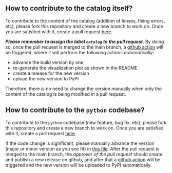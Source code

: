 ## How to contribute to the catalog itself?
To contribute to the content of the catalog (addition of lenses, fixing errors, etc), 
please fork this repository and create a new branch to work on. 
Once you are satisfied with it, create a pull request [here](https://github.com/lenscat/lenscat/pulls).

***Please remember to assign the label `catalog` to the pull request***. By doing so, once the pull request is merged to the main branch, 
a [github action](https://github.com/lenscat/lenscat/blob/main/.github/workflows/changes-in-catalog.yml) will be triggered, where it will perform the following actions _automatically_:
- advance the build version by one
- re-generate the visualization plot as shown in the README
- create a release for the new version
- upload the new version to PyPI

Therefore, there is no need to change the version manually when only the content of the catalog is being modified in a pull request.

## How to contribute to the `python` codebase?
To contribute to the `python` codebase (new feature, bug fix, etc), 
please fork this repository and create a new branch to work on. 
Once you are satisfied with it, create a pull request [here](https://github.com/lenscat/lenscat/pulls).

If the code change is significant, please manually advance the version (major or minor version as you see fit) in [this file](https://github.com/lenscat/lenscat/blob/main/lenscat/_version.py). After the pull request is merged to the main branch, the _approver of the pull request_ should create and publish a new release on github, and after that a [github action](https://github.com/lenscat/lenscat/blob/main/.github/workflows/python-publish.yml) will be triggered and the new version will be uploaded to PyPI automatically.
